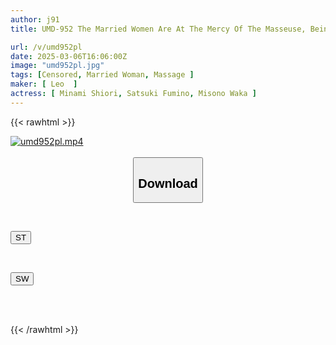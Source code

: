 ```yaml
---
author: j91
title: UMD-952 The Married Women Are At The Mercy Of The Masseuse, Being Played With From Top To Bottom Through The Curtain!! They Muffle Their Voices, Breathe Heavily, And Tremble With Their Bodies Heated By The Oil, Cumming As Much As They Want Without Their Husbands Finding Out!! Their Uteruses Are Painfully Numb From The Creampie They've Had For The First Time In A While, And The Other Race's Semen Seeping In Fully Awakens Their Female Sexuality!! 7

url: /v/umd952pl
date: 2025-03-06T16:06:00Z
image: "umd952pl.jpg"
tags: [Censored, Married Woman, Massage	]
maker: [ Leo  ]
actress: [ Minami Shiori, Satsuki Fumino, Misono Waka ]
---
```



{{< rawhtml >}}

<div class="video" data-videoid="yxjeYLvJRyU1G8l">
    <a href="javascript:;">
        <img src="/v/umd952pl/umd952pl.jpg" width="WIDTH" height="HEIGHT" alt="umd952pl.mp4" loading="lazy">
    </a>
</div>

<script type="text/javascript" src="https://j91.asia/asset/on-demand-st.js"></script>

<br>
  <link rel="stylesheet" href="https://j91.asia/asset/bs5.css">
  
  <center>
  <button class="btn btn-primary" type="button" data-bs-toggle="collapse" data-bs-target=".multi-collapse" aria-expanded="false" aria-controls="multiCollapseExample1 multiCollapseExample2"><h2>Download</h2></button></center>
</p>
<div class="row">
  <div class="col">
    <div class="collapse multi-collapse" id="multiCollapseExample1">
      <div class="card card-body">
	      	      <br>
<div class="buttons">  
<p><a href="/v/umd952pl/st.html" target="_blank"><button class="btn-hover color-3"><i class="fa fa-download"></i> ST</button></a></p></div>
    </div>
  </div>
</div>
  <div class="col">
    <div class="collapse multi-collapse" id="multiCollapseExample2">
      <div class="card card-body">
	      <br>
<div class="buttons">
<p><a href="/v/umd952pl/sw.html" target="_blank"><button class="btn-hover color-2"><i class="fa fa-download"></i> SW</button></a></p></div>
<br><br>
      </div>
    </div>
  </div>
</div>

{{< /rawhtml >}}